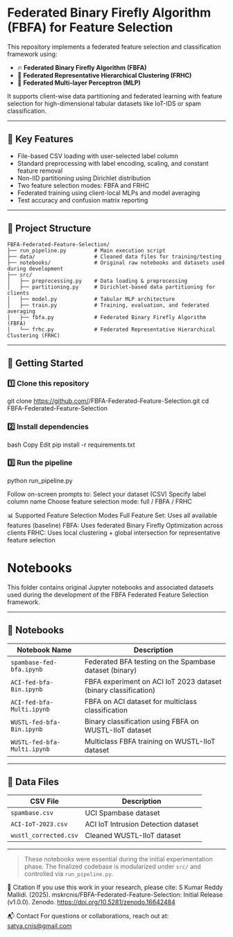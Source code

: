 # Federated Binary Firefly Algorithm (FBFA) for Feature Selection

This repository implements a federated feature selection and classification framework using:
- 🔥 **Federated Binary Firefly Algorithm (FBFA)**
- 🌲 **Federated Representative Hierarchical Clustering (FRHC)**
- 🤖 **Federated Multi-layer Perceptron (MLP)**

It supports client-wise data partitioning and federated learning with feature selection for high-dimensional tabular datasets like IoT-IDS or spam classification.

---

## 🧠 Key Features

- File-based CSV loading with user-selected label column
- Standard preprocessing with label encoding, scaling, and constant feature removal
- Non-IID partitioning using Dirichlet distribution
- Two feature selection modes: FBFA and FRHC
- Federated training using client-local MLPs and model averaging
- Test accuracy and confusion matrix reporting

---

## 📁 Project Structure

```
FBFA-Federated-Feature-Selection/
├── run_pipeline.py         # Main execution script
├── data/                   # Cleaned data files for training/testing
├── notebooks/              # Original raw notebooks and datasets used during development
├── src/
│   ├── preprocessing.py    # Data loading & preprocessing
│   ├── partitioning.py     # Dirichlet-based data partitioning for clients
│   ├── model.py            # Tabular MLP architecture
│   ├── train.py            # Training, evaluation, and federated averaging
│   ├── fbfa.py             # Federated Binary Firefly Algorithm (FBFA)
│   └── frhc.py             # Federated Representative Hierarchical Clustering (FRHC)
```

---

## 🚀 Getting Started

### 1️⃣ Clone this repository

git clone https://github.com/<your-username>/FBFA-Federated-Feature-Selection.git
cd FBFA-Federated-Feature-Selection

### 2️⃣ Install dependencies
bash
Copy
Edit
pip install -r requirements.txt

### 3️⃣ Run the pipeline
python run_pipeline.py

Follow on-screen prompts to:
Select your dataset (CSV)
Specify label column name
Choose feature selection mode: full / FBFA / FRHC


📊 Supported Feature Selection Modes
Full Feature Set: Uses all available features (baseline)
FBFA: Uses federated Binary Firefly Optimization across clients
FRHC: Uses local clustering + global intersection for representative feature selection


# Notebooks

This folder contains original Jupyter notebooks and associated datasets used during the development of the FBFA Federated Feature Selection framework.

---

## 📘 Notebooks

| Notebook Name                | Description                                                  |
|-----------------------------|--------------------------------------------------------------|
| `spambase-fed-bfa.ipynb`    | Federated BFA testing on the Spambase dataset (binary)       |
| `ACI-fed-bfa-Bin.ipynb`     | FBFA experiment on ACI IoT 2023 dataset (binary classification) |
| `ACI-fed-bfa-Multi.ipynb`   | FBFA on ACI dataset for multiclass classification            |
| `WUSTL-fed-bfa-Bin.ipynb`   | Binary classification using FBFA on WUSTL-IIoT dataset       |
| `WUSTL-fed-bfa-Multi.ipynb` | Multiclass FBFA training on WUSTL-IIoT dataset               |

---

## 📂 Data Files

| CSV File              | Description                        |
|-----------------------|------------------------------------|
| `spambase.csv`        | UCI Spambase dataset               |
| `ACI-IoT-2023.csv`    | ACI IoT Intrusion Detection dataset|
| `wustl_corrected.csv` | Cleaned WUSTL-IIoT dataset         |

---

> These notebooks were essential during the initial experimentation phase. The finalized codebase is modularized under `src/` and controlled via `run_pipeline.py`.



📘 Citation
If you use this work in your research, please cite:
S Kumar Reddy Mallidi. (2025). mskrcnis/FBFA-Federated-Feature-Selection: Initial Release (v1.0.0). Zenodo. https://doi.org/10.5281/zenodo.16642484 

📬 Contact
For questions or collaborations, reach out at: satya.cnis@gmail.com

